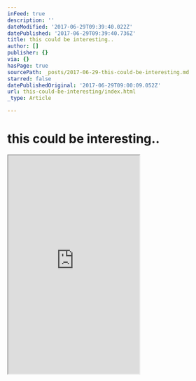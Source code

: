 ```yaml
---
inFeed: true
description: ''
dateModified: '2017-06-29T09:39:40.022Z'
datePublished: '2017-06-29T09:39:40.736Z'
title: this could be interesting..
author: []
publisher: {}
via: {}
hasPage: true
sourcePath: _posts/2017-06-29-this-could-be-interesting.md
starred: false
datePublishedOriginal: '2017-06-29T09:00:09.052Z'
url: this-could-be-interesting/index.html
_type: Article

---
```

# this could be interesting..

<iframe src="https://the-grid.github.io/ed-userhtml/?g=eJytVdtymzAQffdXqO503M7U4EuctsR2p0_9jIxAC2wRiJHWJm6n_14JsIsTEqfFPNhitTo65-xKrA0dJGxHXqQK4liAZr9GzD6lMkioioBpkJxwD3d1XKApJT8EjHgo21iFgtKA3X6ZlQ93o9-jkZdwKUEfLmC16xbLep2LxFJxCiTEdIazGAyEOU-gRlElj5CsgLnLPMkJpYoyF3mMlQImKXUCpHlxpOGtDANuahohj7KYRzDdo8EQZb1JikJA0eGw-BcS8ycsPg1mkduxbKx4DuPEbube_prOQ6PkjuocUmXAVrN3buxsPr3UoLHSedAMbZ3g_dROfmTu94PLmeZmeimvW_8gVXvbmX1VnHnLu77Ujsyu2d2megH1mcwXQAkeqJ5wBUi02hViGimpdMDeCvtEKye8jVQpNi7G9tRNDf4Ei3PTFLbkQmCR2MBt-cCWi-OR0mB7JIL2JDwG6mmZnqZ5Qnvtt-d_LXDPIsmN2YxPV8F4OzqbONph4w5rzVmqId5MUqIy8P2qqjyqkAi0vU5yn1JINIqJvSp0ArSZ3IeSF9nErV5jnjCjo824szgMkYf1UqMi5DL3515ZJOPj_nWh6s27rJqitJzOp1rPxtsL25HKDmrx2UswPt_MSl37FrAV3B1ya1rz3mNRn0Om3RbIHBqRqSr97-ob4VeXlAp970L3ORS7IaYthpnmOnm8_bEzxDiLd0V2YBIls96Qo-d5Fx15pSE9LYORBKX5fIj85TXkt0SYKYFn5s3VmqBPMxcQDRF8cxXBjgXTPLdf9Vfo_X-57kogLjN79e_yIbJX15Bt7ygWKmMskQrsybyW8ONhx8IQT6ytp1J7g2p9e7VaTwzbI1RMxcyZUCktxSvavP77AwKjMu8" height="500" style=""></iframe>